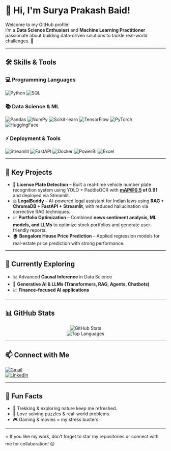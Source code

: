 # 👋 Hi, I'm Surya Prakash Baid!    

Welcome to my GitHub profile!  
I’m a **Data Science Enthusiast** and **Machine Learning Practitioner** passionate about building data-driven solutions to tackle real-world challenges. 🚀  

---

## 🛠️ Skills & Tools  

### 💻 Programming Languages  
![Python](https://img.shields.io/badge/Python-3776AB?style=for-the-badge&logo=python&logoColor=white) 
![SQL](https://img.shields.io/badge/SQL-4479A1?style=for-the-badge&logo=postgresql&logoColor=white) 

### 📚 Data Science & ML  
![Pandas](https://img.shields.io/badge/Pandas-150458?style=for-the-badge&logo=pandas&logoColor=white) 
![NumPy](https://img.shields.io/badge/NumPy-013243?style=for-the-badge&logo=numpy&logoColor=white) 
![Scikit-learn](https://img.shields.io/badge/Scikit--learn-F7931E?style=for-the-badge&logo=scikit-learn&logoColor=white) 
![TensorFlow](https://img.shields.io/badge/TensorFlow-FF6F00?style=for-the-badge&logo=tensorflow&logoColor=white) 
![PyTorch](https://img.shields.io/badge/PyTorch-EE4C2C?style=for-the-badge&logo=pytorch&logoColor=white) 
![HuggingFace](https://img.shields.io/badge/HuggingFace-FFD21E?style=for-the-badge&logo=huggingface&logoColor=black) 

### ⚡ Deployment & Tools  
![Streamlit](https://img.shields.io/badge/Streamlit-FF4B4B?style=for-the-badge&logo=streamlit&logoColor=white) 
![FastAPI](https://img.shields.io/badge/FastAPI-009688?style=for-the-badge&logo=fastapi&logoColor=white) 
![Docker](https://img.shields.io/badge/Docker-2496ED?style=for-the-badge&logo=docker&logoColor=white) 
![PowerBI](https://img.shields.io/badge/PowerBI-F2C811?style=for-the-badge&logo=powerbi&logoColor=black) 
![Excel](https://img.shields.io/badge/Excel-217346?style=for-the-badge&logo=microsoftexcel&logoColor=white) 

---

## 🌟 Key Projects  

- 🚗 **License Plate Detection** – Built a real-time vehicle number plate recognition system using YOLO + PaddleOCR with **mAP@0.5 of 0.91** and deployed via Streamlit.  
- ⚖️ **LegalBuddy** – AI-powered legal assistant for Indian laws using **RAG + ChromaDB + FastAPI + Streamlit**, with reduced hallucination via corrective RAG techniques.  
- 📈 **Portfolio Optimization** – Combined **news sentiment analysis, ML models, and LLMs** to optimize stock portfolios and generate user-friendly reports.  
- 🏠 **Bangalore House Price Prediction** – Applied regression models for real-estate price prediction with strong performance.  

---

## 🌱 Currently Exploring  

- 📊 Advanced **Causal Inference** in Data Science  
- 🤖 **Generative AI & LLMs (Transformers, RAG, Agents, Chatbots)**  
- 💹 **Finance-focused AI applications**  

---

## 📊 GitHub Stats  

<p align="center">
  <img src="https://github-readme-stats.vercel.app/api?username=surya-sgit&show_icons=true&theme=tokyonight" alt="GitHub Stats" />
  <br/>
  <img src="https://github-readme-stats.vercel.app/api/top-langs/?username=surya-sgit&layout=compact&theme=tokyonight" alt="Top Languages" />
</p>

---

## 📫 Connect with Me  

[![Gmail](https://img.shields.io/badge/Gmail-D14836?logo=gmail&logoColor=white&style=flat)](mailto:suryaa.baid@gmail.com)  
[![LinkedIn](https://img.shields.io/badge/LinkedIn-0077B5?logo=linkedin&logoColor=white&style=flat)](https://linkedin.com/in/suryaprakashbaid)


---

## 🧡 Fun Facts  

- 🚴 Trekking & exploring nature keep me refreshed.  
- 🧩 Love solving puzzles & real-world problems.  
- 🎮 Gaming & movies = my stress busters.  

---

⭐ If you like my work, don’t forget to star my repositories or connect with me for collaboration! 😊
